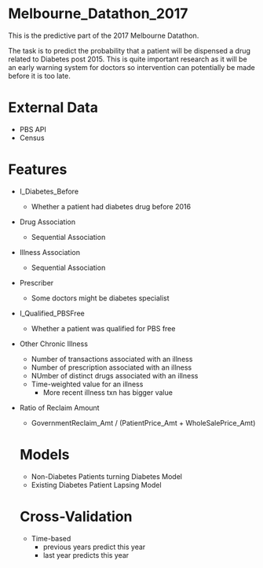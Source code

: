 # Melbourne_Datathon_2017
This is the predictive part of the 2017 Melbourne Datathon.

The task is to predict the probability that a patient will be dispensed a drug related to Diabetes post 2015. This is quite important research as it will be an early warning system for doctors so intervention can potentially be made before it is too late.

# External Data
- PBS API
- Census

# Features
- I_Diabetes_Before
  - Whether a patient had diabetes drug before 2016
- Drug Association
  - Sequential Association
- Illness Association
  - Sequential Association
- Prescriber
  - Some doctors might be diabetes specialist
- I_Qualified_PBSFree
  - Whether a patient was qualified for PBS free
- Other Chronic Illness
  - Number of transactions associated with an illness
  - Number of prescription associated with an illness
  - NUmber of distinct drugs associated with an illness
  - Time-weighted value for an illness
    - More recent illness txn has bigger value
- Ratio of Reclaim Amount
  - GovernmentReclaim_Amt / (PatientPrice_Amt + WholeSalePrice_Amt)
  
  # Models
  - Non-Diabetes Patients turning Diabetes Model
  - Existing Diabetes Patient Lapsing Model
  
  # Cross-Validation
  - Time-based
    - previous years predict this year
    - last year predicts this year
    
